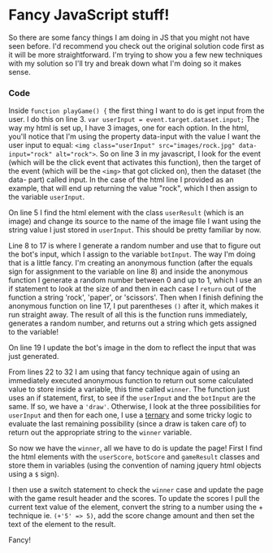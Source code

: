 # Fancy JavaScript stuff!
So there are some fancy things I am doing in JS that you might not have seen before. I'd recommend you check out the original solution code first as it will be more straightforward. I'm trying to show you a few new techniques with my solution so I'll try and break down what I'm doing so it makes sense.
### Code
Inside `function playGame() {` the first thing I want to do is get input from the user. I do this on line 3. `var userInput = event.target.dataset.input;` The way my html is set up, I have 3 images, one for each option. In the html, you'll notice that I'm using the property data-input with the value I want the user input to equal: `<img class="userInput" src="images/rock.jpg" data-input="rock" alt="rock">`. So on line 3 in my javascript, I look for the event (which will be the click event that activates this function), then the target of the event (which will be the `<img>` that got clicked on), then the dataset (the data- part) called input. In the case of the html line I provided as an example, that will end up returning the value "rock", which I then assign to the variable `userInput`.

On line 5 I find the html element with the class `userResult` (which is an image) and change its source to the name of the image file I want using the string value I just stored in `userInput`. This should be pretty familiar by now.

Line 8 to 17 is where I generate a random number and use that to figure out the bot's input, which I assign to the variable `botInput`. The way I'm doing that is a little fancy. I'm creating an anonymous function (after the equals sign for assignment to the variable on line 8) and inside the anonymous function I generate a random number between 0 and up to 1, which I use an if statement to look at the size of and then in each case I `return` out of the function a string 'rock', 'paper', or 'scissors'. Then when I finish defining the anonymous function on line 17, I put parentheses `()` after it, which makes it run straight away. The result of all this is the function runs immediately, generates a random number, and returns out a string which gets assigned to the variable!

On line 19 I update the bot's image in the dom to reflect the input that was just generated.

From lines 22 to 32 I am using that fancy technique again of using an immediately executed anonymous function to return out some calculated value to store inside a variable, this time called `winner`. The function just uses an if statement, first, to see if the `userInput` and the `botInput` are the same. If so, we have a `'draw'`. Otherwise, I look at the three possibilities for `userInput` and then for each one, I use a [ternary](https://developer.mozilla.org/en/docs/Web/JavaScript/Reference/Operators/Conditional_Operator) and some tricky logic to evaluate the last remaining possibility (since a draw is taken care of) to return out the appropriate string to the `winner` variable.

So now we have the `winner`, all we have to do is update the page! First I find the html elements with the `userScore`, `botScore` and `gameResult` classes and store them in variables (using the convention of naming jquery html objects using a `$` sign).

I then use a switch statement to check the `winner` case and update the page with the game result header and the scores. To update the scores I pull the current text value of the element, convert the string to a number using the + technique ie. `(+'5' => 5)`, add the score change amount and then set the text of the element to the result.

Fancy!